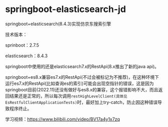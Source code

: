 # springboot-elasticsearch-jd
springboot+elasticsearch(8.4.3)实现仿京东搜索引擎


技术版本：

sprinboot：2.7.5

elasticsearch：8.4.3



springboot中使用的还是elasticsearch7.x的RestApi(8.x推出了新的java api)。

springboot+es8.x兼容es7.x的RestApi(不过会被标记为不推荐)，在这种环境下运行es7.x的RestApi(比如查询es的索引)可能会出现空指针的错误，这是因为springboot目前(2022.11)还没有做好与es8.x的兼容，这个报错影响不大，而且返回结果还是正常的，所以每次调用`restHighLevelClient(具体见EsRestfulClientApplicationTests)`时，最好加上try-catch，防止因这种错误导致程序终止。


学习视频：https://www.bilibili.com/video/BV17a4y1x7zq
